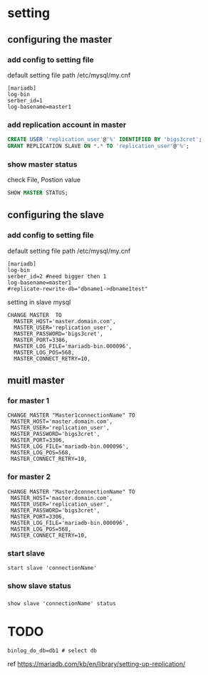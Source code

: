 # setting
## configuring the master
### add config to setting file
default setting file path /etc/mysql/my.cnf
```
[mariadb]
log-bin
serber_id=1
log-basename=master1
```
### add replication account in master
``` sql
CREATE USER 'replication_user'@'%' IDENTIFIED BY 'bigs3cret';
GRANT REPLICATION SLAVE ON *.* TO 'replication_user'@'%';
```
### show master status
check File, Postion value
```sql
SHOW MASTER STATUS;
```

## configuring the slave
### add config to setting file
default setting file path /etc/mysql/my.cnf
```
[mariadb]
log-bin
serber_id=2 #need bigger then 1
log-basename=master1
#replicate-rewrite-db="dbname1->dbname1test"
```
setting in slave mysql
```
CHANGE MASTER  TO
  MASTER_HOST='master.domain.com',
  MASTER_USER='replication_user',
  MASTER_PASSWORD='bigs3cret',
  MASTER_PORT=3306,
  MASTER_LOG_FILE='mariadb-bin.000096',
  MASTER_LOG_POS=568,
  MASTER_CONNECT_RETRY=10,
```
## muitl master  
### for master 1 
 ```
CHANGE MASTER "Master1connectionName" TO
  MASTER_HOST='master.domain.com',
  MASTER_USER='replication_user',
  MASTER_PASSWORD='bigs3cret',
  MASTER_PORT=3306,
  MASTER_LOG_FILE='mariadb-bin.000096',
  MASTER_LOG_POS=568,
  MASTER_CONNECT_RETRY=10,
```
### for master 2
 ```
CHANGE MASTER "Master2connectionName" TO
  MASTER_HOST='master.domain.com',
  MASTER_USER='replication_user',
  MASTER_PASSWORD='bigs3cret',
  MASTER_PORT=3306,
  MASTER_LOG_FILE='mariadb-bin.000096',
  MASTER_LOG_POS=568,
  MASTER_CONNECT_RETRY=10,
```
### start slave
```
start slave 'connectionName'
```
### show slave status
###
```
show slave 'connectionName' status
```
###
# TODO
	binlog_do_db=db1 # select db
	
ref <https://mariadb.com/kb/en/library/setting-up-replication/>
